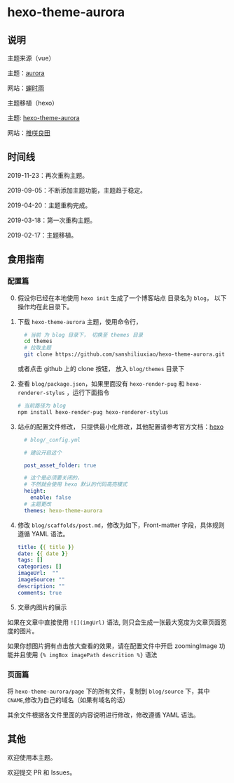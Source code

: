 # hexo-theme-aurora

## 说明

主题来源（vue）

主题：[aurora](https://github.com/chanshiyucx/aurora)

网站：[蝉时雨](https://chanshiyu.com)

主题移植（hexo）

主题: [hexo-theme-aurora](https://github.com/sanshiliuxiao/hexo-theme-aurora)

网站：[椎咲良田](https://sanshiliuxiao.top)

## 时间线

2019-11-23：再次重构主题。

2019-09-05：不断添加主题功能，主题趋于稳定。

2019-04-20：主题重构完成。

2019-03-18：第一次重构主题。

2019-02-17：主题移植。

## 食用指南

### 配置篇

0. 假设你已经在本地使用 `hexo init` 生成了一个博客站点 目录名为 `blog`， 以下操作均在此目录下。

1. 下载 `hexo-theme-aurora` 主题，使用命令行，
    ```bash
      # 当前 为 blog 目录下， 切换至 themes 目录
      cd themes
      # 拉取主题
      git clone https://github.com/sanshiliuxiao/hexo-theme-aurora.git
    ```

    或者点击 github 上的 clone 按钮， 放入 `blog/themes` 目录下

2. 查看 `blog/package.json`，如果里面没有 `hexo-render-pug` 和 `hexo-renderer-stylus` ，运行下面指令

    ```bash
    # 当前路径为 blog
    npm install hexo-render-pug hexo-renderer-stylus
    ```
3.  站点的配置文件修改， 只提供最小化修改，其他配置请参考官方文档：[hexo](https://hexo.io/zh-cn/docs/index.html)

    ```YAML
      # blog/_config.yml

      # 建议开启这个

      post_asset_folder: true

      # 这个是必须要关闭的，
      # 不然就会使用 hexo 默认的代码高亮模式
      height:
        enable: false
      # 主题更改
      themes: hexo-theme-aurora
    ```
4. 修改 `blog/scaffolds/post.md`，修改为如下，Front-matter 字段，具体规则遵循 YAML 语法。
    ```YAML
    title: {{ title }}
    date: {{ date }}
    tags: []
    categories: []
    imageUrl:  ""
    imageSource: ""
    description: ""
    comments: true
    ```
5. 文章内图片的展示


如果在文章中直接使用 `![](imgUrl)` 语法, 则只会生成一张最大宽度为文章页面宽度的图片。

如果你想图片拥有点击放大查看的效果，请在配置文件中开启 zoomingImage 功能并且使用 `{% imgBox imagePath descrition %}` 语法


### 页面篇

  将 `hexo-theme-aurora/page` 下的所有文件，复制到 `blog/source` 下，其中 `CNAME`,修改为自己的域名（如果有域名的话）

  其余文件根据各文件里面的内容说明进行修改，修改遵循 YAML 语法。


## 其他

欢迎使用本主题。

欢迎提交 PR 和 Issues。








